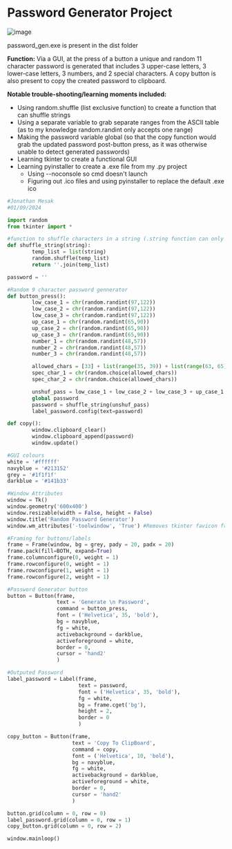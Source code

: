 # Password Generator Project

![image](https://github.com/Jmesak/Personal-Projects/assets/33903604/ba62197e-b209-43ab-a32d-f8535780d17d)

password_gen.exe is present in the dist folder

**Function:**
Via a GUI, at the press of a button a unique and random 11 character password is generated that includes 3 upper-case letters, 3 lower-case letters, 3 numbers, and 2 special characters.
A copy button is also present to copy the created password to clipboard.

**Notable trouble-shooting/learning moments included:**
- Using random.shuffle (list exclusive function) to create a function that can shuffle strings
- Using a separate variable to grab separate ranges from the ASCII table (as to my knowledge random.randint only accepts one range)
- Making the password variable global (so that the copy function would grab the updated password post-button press,
as it was otherwise unable to detect generated passwords)
- Learning tkinter to create a functional GUI
- Learning pyinstaller to create a .exe file from my .py project
    - Using --noconsole so cmd doesn't launch
    - Figuring out .ico files and using pyinstaller to replace the default .exe ico

```python
#Jonathan Mesak
#01/09/2024

import random
from tkinter import *

#function to shuffle characters in a string (.string function can only shuffle lists)
def shuffle_string(string):
        temp_list = list(string)
        random.shuffle(temp_list)
        return ''.join(temp_list)

password = ''

#Random 9 character password gennerator
def button_press():
        low_case_1 = chr(random.randint(97,122))
        low_case_2 = chr(random.randint(97,122))
        low_case_3 = chr(random.randint(97,122))
        up_case_1 = chr(random.randint(65,90))
        up_case_2 = chr(random.randint(65,90))
        up_case_3 = chr(random.randint(65,90))
        number_1 = chr(random.randint(48,57))
        number_2 = chr(random.randint(48,57))
        number_3 = chr(random.randint(48,57))

        allowed_chars = [33] + list(range(35, 39)) + list(range(63, 65))
        spec_char_1 = chr(random.choice(allowed_chars))
        spec_char_2 = chr(random.choice(allowed_chars))

        unshuf_pass = low_case_1 + low_case_2 + low_case_3 + up_case_1 + up_case_2 + up_case_3 + number_1 + number_2 + number_3 + spec_char_1 + spec_char_2
        global password
        password = shuffle_string(unshuf_pass)
        label_password.config(text=password)

def copy():
        window.clipboard_clear()
        window.clipboard_append(password)
        window.update()

#GUI colours
white = '#ffffff'
navyblue = '#213152'
grey = '#1f1f1f'
darkblue = '#141b33'

#Window Attributes
window = Tk()
window.geometry('600x400')
window.resizable(width = False, height = False)
window.title('Random Password Generator')
window.wm_attributes('-toolwindow', 'True') #Removes tkinter favicon from top bar

#Framing for buttons/labels
frame = Frame(window, bg = grey, pady = 20, padx = 20)
frame.pack(fill=BOTH, expand=True)
frame.columnconfigure(0, weight = 1)
frame.rowconfigure(0, weight = 1)
frame.rowconfigure(1, weight = 1)
frame.rowconfigure(2, weight = 1)

#Password Generator button
button = Button(frame,
                text = 'Generate \n Password',
                command = button_press,
                font = ('Helvetica', 35, 'bold'),
                bg = navyblue,
                fg = white,
                activebackground = darkblue,
                activeforeground = white,
                border = 0,
                cursor = 'hand2'
                )

#Outputed Password
label_password = Label(frame,
                       text = password, 
                       font = ('Helvetica', 35, 'bold'),
                       fg = white,
                       bg = frame.cget('bg'),
                       height = 2,
                       border = 0
                       )

copy_button = Button(frame,
                     text = 'Copy To ClipBoard',
                     command = copy,
                     font = ('Helvetica', 10, 'bold'),
                     bg = navyblue,
                     fg = white,
                     activebackground = darkblue,
                     activeforeground = white,
                     border = 0,
                     cursor = 'hand2'
                     )

button.grid(column = 0, row = 0)
label_password.grid(column = 0, row = 1)
copy_button.grid(column = 0, row = 2)

window.mainloop()       
```
